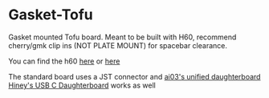 # Gasket-Tofu

 Gasket mounted Tofu board.
 Meant to be built with H60, recommend cherry/gmk clip ins (NOT PLATE MOUNT) for spacebar clearance.

You can find the h60 [here](https://hineybush.com/collections/pcbs/products/h60-group-buy) or [here](https://www.apexkeyboards.ca/collections/keyboard-parts/products/h60-pcb)

The standard board uses a JST connector and [ai03's unified daughterboard](https://github.com/ai03-2725/Unified-Daughterboard)
[Hiney's USB C Daughterboard](https://hineybush.com/collections/pcbs/products/usb-c-daughterboard) works as well
